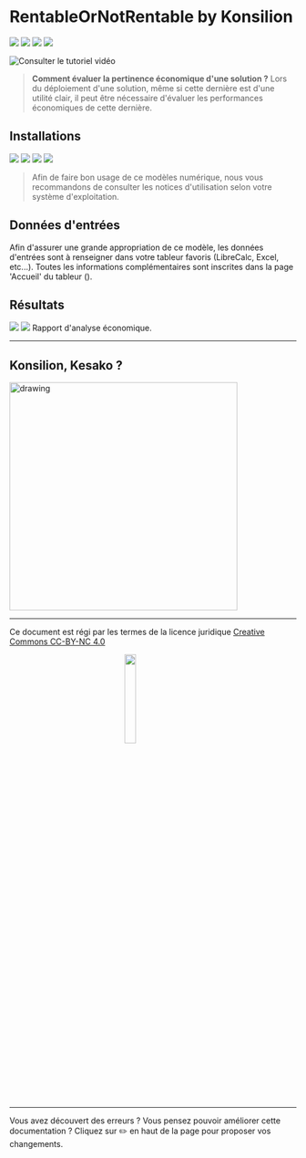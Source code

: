 # RentableOrNotRentable by Konsilion
![](https://img.shields.io/github/languages/top/Konsilion/MN_Analyse_Economique?style=?style=for-the-badge)
![](https://img.shields.io/github/repo-size/Konsilion/MN_Analyse_Economique?style=?style=for-the-badge)
![](https://img.shields.io/github/downloads/Konsilion/MN_Analyse_Economique/total.svg?color=fedcba)
![](https://img.shields.io/badge/Maintenu-Oui-green.svg)

![Consulter le tutoriel vidéo](https://www.youtube.com/watch?v=RCivWovB3Kg)

> **Comment évaluer la pertinence économique d'une solution ?** Lors du déploiement d'une solution, même si cette dernière est d'une utilité clair, il peut être nécessaire d'évaluer les performances économiques de cette dernière.

## Installations
![](https://img.shields.io/badge/Windows-Oui-green.svg)
![](https://img.shields.io/badge/MacOS-Non-red.svg)
![](https://img.shields.io/badge/Linux-Non-red.svg)
![](https://img.shields.io/badge/Docker-Non-red.svg)

> Afin de faire bon usage de ce modèles numérique, nous vous recommandons de consulter les notices d'utilisation selon votre système d'exploitation.

## Données d'entrées

Afin d'assurer une grande appropriation de ce modèle, les données d'entrées sont à renseigner dans votre tableur favoris (LibreCalc, Excel, etc...). Toutes les informations complémentaires sont inscrites dans la page 'Accueil' du tableur ().

## Résultats

![](https://img.shields.io/badge/Disponible-Non-red.svg)
![](https://img.shields.io/badge/Fichier-PDF-green.svg)
Rapport d'analyse économique.

---
## Konsilion, Kesako ?

<img src="https://konsilion.fr/wp/wp-content/uploads/2022/04/Logo_Konsilion_V2.png" alt="drawing" width="400"/>

-----------
Ce document est régi par les termes de la licence juridique [Creative Commons CC-BY-NC 4.0](https://creativecommons.org/licenses/by-nc/4.0/deed.fr) 

<img style="display: block; margin: 0 auto;" src="https://mirrors.creativecommons.org/presskit/buttons/88x31/png/by-nc.png" width="20%">

---

Vous avez découvert des erreurs ? Vous pensez pouvoir améliorer cette documentation ? Cliquez sur :pencil2: en haut de la page pour proposer vos changements.


